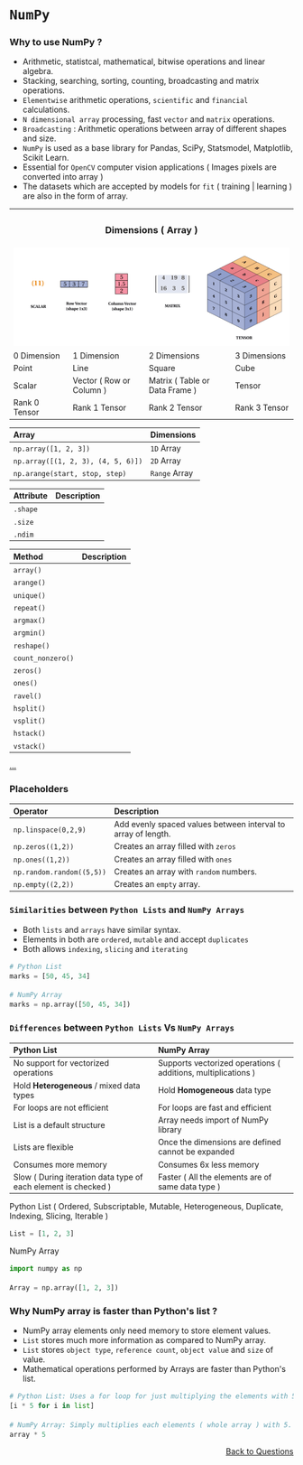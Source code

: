 # `NumPy`

### **Why** to use NumPy ?
- Arithmetic, statistcal, mathematical, bitwise operations and linear algebra.
- Stacking, searching, sorting, counting, broadcasting and matrix operations.
- `Elementwise` arithmetic operations, `scientific` and `financial` calculations.
- `N dimensional array` processing, fast `vector` and `matrix` operations.
- `Broadcasting` : Arithmetic operations between array of different shapes and size.
- `NumPy` is used as a base library for Pandas, SciPy, Statsmodel, Matplotlib, Scikit Learn.
- Essential for `OpenCV` computer vision applications ( Images pixels are converted into array )
- The datasets which are accepted by models for `fit` ( training | learning ) are also in the form of array.

<table>
  <tr>
    <th colspan="4"><h3>Dimensions ( Array )</h3></th>       
  <tr>
  <tr>
    <td colspan="4"><img src="Images/Dim.png" alt="Dimensions"></td>
  </tr>
  <tr>
    <td>0 Dimension</td>
    <td>1 Dimension</td>
    <td>2 Dimensions</td>
    <td>3 Dimensions</td>
  </tr>  
  <tr>
    <td>Point</td>
    <td>Line</td>
    <td>Square</td>
    <td>Cube</td>
  </tr>  
   <tr>
    <td>Scalar</td>
    <td>Vector ( Row or Column )</td>
    <td>Matrix ( Table or Data Frame )</td>
    <td>Tensor</td>
  </tr>  
  <tr>
    <td>Rank 0 Tensor</td>
    <td>Rank 1 Tensor</td>
    <td>Rank 2 Tensor</td>
    <td>Rank 3 Tensor</td>
  </tr>    
</table>

Array |	Dimensions
:--- | :---
`np.array([1, 2, 3])` |	`1D` Array
`np.array([(1, 2, 3), (4, 5, 6)])` | `2D` Array
`np.arange(start, stop, step)` | `Range` Array

Attribute | Description
:--- | :---
`.shape` | 
`.size` |
`.ndim` | 

Method | Description
:--- | :---
`array()` | 
`arange()` | 
`unique()` |
`repeat()` |
`argmax()` | 
`argmin()` |
`reshape()` | 
`count_nonzero()` | 
`zeros()` | 
`ones()` | 
`ravel()` |
`hsplit()` | 
`vsplit()` | 
`hstack()` |
`vstack()` | 

[...](https://towardsdatascience.com/21-numpy-functions-that-will-boost-your-data-analysis-process-1671fb35215)

### Placeholders 

Operator | Description
:--- | :---
`np.linspace(0,2,9)` |	Add evenly spaced values between interval to array of length.
`np.zeros((1,2))`	| Creates an array filled with `zeros`
`np.ones((1,2))` |	Creates an array filled with `ones`
`np.random.random((5,5))` |	Creates an array with `random` numbers.
`np.empty((2,2))` |	Creates an `empty` array.

### `Similarities` between `Python Lists` and `NumPy Arrays`

- Both `lists` and `arrays` have similar syntax. 
- Elements in both are `ordered`, `mutable` and accept `duplicates`
- Both allows `indexing`, `slicing` and `iterating`

```python
# Python List
marks = [50, 45, 34]  

# NumPy Array
marks = np.array([50, 45, 34])
```

### `Differences` between `Python Lists` Vs `NumPy Arrays`

**Python List** | **NumPy Array**
:--- | :---
No support for vectorized operations | Supports vectorized operations ( additions, multiplications )
Hold **Heterogeneous** / mixed data types | Hold **Homogeneous** data type
For loops are not efficient | For loops are fast and efficient
List is a default structure | Array needs import of NumPy library
Lists are flexible | Once the dimensions are defined cannot be expanded
Consumes more memory | Consumes 6x less memory
Slow ( During iteration data type of each element is checked ) | Faster ( All the elements are of same data type )

Python List ( Ordered, Subscriptable, Mutable, Heterogeneous, Duplicate, Indexing, Slicing, Iterable )
```python
List = [1, 2, 3]
```

NumPy Array
```python
import numpy as np

Array = np.array([1, 2, 3])
```

### Why NumPy array is faster than Python's list ?
- NumPy array elements only need memory to store element values.
- `List` stores much more information as compared to NumPy array.
- `List` stores `object type`, `reference count`, `object value` and `size` of value.
- Mathematical operations performed by Arrays are faster than Python's list.
 
```python
# Python List: Uses a for loop for just multiplying the elements with 5.
[i * 5 for i in list]

# NumPy Array: Simply multiplies each elements ( whole array ) with 5.
array * 5
```

<p align='right'><a align="right" href="https://github.com/KIRANKUMAR7296/Library/blob/main/Interview.md">Back to Questions</a></p>
